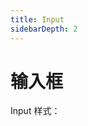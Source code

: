 ```yaml
---
title: Input
sidebarDepth: 2
---
```


# 输入框

Input 样式：

<ClientOnly><b-input></b-input></ClientOnly>